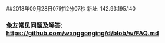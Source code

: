 ##2018年09月28日07时12分07秒 新址: 142.93.195.140
### 兔友常见问题及解答: https://github.com/wanggonging/d/blob/w/FAQ.md
